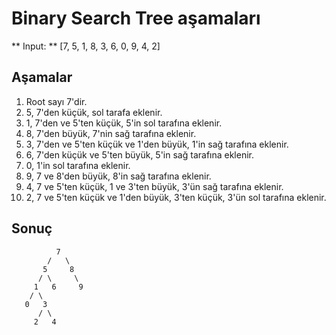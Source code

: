 # Binary Search Tree aşamaları

** Input: ** [7, 5, 1, 8, 3, 6, 0, 9, 4, 2]

## Aşamalar

1. Root sayı 7'dir.
2. 5, 7'den küçük, sol tarafa eklenir.
3. 1, 7'den ve 5'ten küçük, 5'in sol tarafına eklenir.
4. 8, 7'den büyük, 7'nin sağ tarafına eklenir.
5. 3, 7'den ve 5'ten küçük ve 1'den büyük, 1'in sağ tarafına eklenir.
6. 6, 7'den küçük ve 5'ten büyük, 5'in sağ tarafına eklenir.
7. 0, 1'in sol tarafına eklenir.
8. 9, 7 ve 8'den büyük, 8'in sağ tarafına eklenir.
9. 4, 7 ve 5'ten küçük, 1 ve 3'ten büyük, 3'ün sağ tarafına eklenir.
10. 2, 7 ve 5'ten küçük ve 1'den büyük, 3'ten küçük, 3'ün sol tarafına eklenir.

## Sonuç

```
          7
        /   \
       5     8
      / \     \
     1   6     9
    / \
   0   3
      / \
     2   4
```
